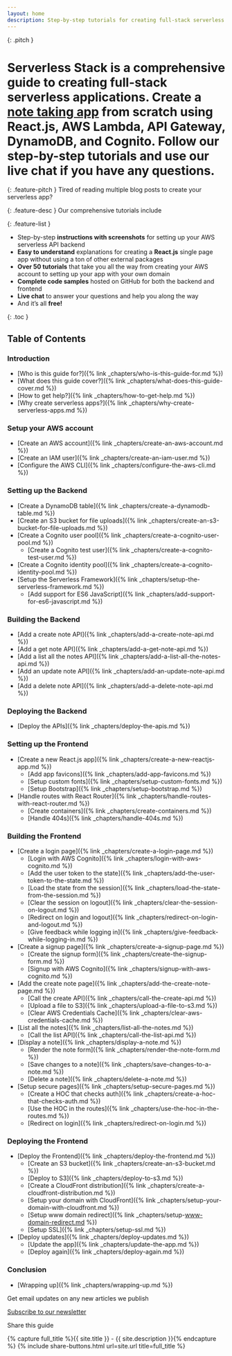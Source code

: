 ```yaml
---
layout: home
description: Step-by-step tutorials for creating full-stack serverless applications. Learn to build a CRUD app using React.js, AWS Lambda, API Gateway, DynamoDB, and Cognito.
---
```


{: .pitch }
# Serverless Stack is a comprehensive guide to creating full-stack serverless applications. Create a [note taking app](https://demo.serverless-stack.com) from scratch using React.js, AWS Lambda, API Gateway, DynamoDB, and Cognito. Follow our step-by-step tutorials and use our live chat if you have any questions.

<div class="feature-divider"></div>

{: .feature-pitch }
Tired of reading multiple blog posts to create your serverless app?

<div class="feature-divider"></div>

{: .feature-desc }
Our comprehensive tutorials include

{: .feature-list }
- Step-by-step **instructions with screenshots** for setting up your AWS serverless API backend
- **Easy to understand** explanations for creating a **React.js** single page app without using a ton of other external packages
- **Over 50 tutorials** that take you all the way from creating your AWS account to setting up your app with your own domain
- **Complete code samples** hosted on GitHub for both the backend and frontend
- **Live chat** to answer your questions and help you along the way
- And it’s all **free!**

{: .toc }
## Table of Contents

### Introduction

- [Who is this guide for?]({% link _chapters/who-is-this-guide-for.md %})
- [What does this guide cover?]({% link _chapters/what-does-this-guide-cover.md %})
- [How to get help?]({% link _chapters/how-to-get-help.md %})
- [Why create serverless apps?]({% link _chapters/why-create-serverless-apps.md %})

### Setup your AWS account

- [Create an AWS account]({% link _chapters/create-an-aws-account.md %})
- [Create an IAM user]({% link _chapters/create-an-iam-user.md %})
- [Configure the AWS CLI]({% link _chapters/configure-the-aws-cli.md %})

### Setting up the Backend

- [Create a DynamoDB table]({% link _chapters/create-a-dynamodb-table.md %})
- [Create an S3 bucket for file uploads]({% link _chapters/create-an-s3-bucket-for-file-uploads.md %})
- [Create a Cognito user pool]({% link _chapters/create-a-cognito-user-pool.md %})
  - [Create a Cognito test user]({% link _chapters/create-a-cognito-test-user.md %})
- [Create a Cognito identity pool]({% link _chapters/create-a-cognito-identity-pool.md %})
- [Setup the Serverless Framework]({% link _chapters/setup-the-serverless-framework.md %})
  - [Add support for ES6 JavaScript]({% link _chapters/add-support-for-es6-javascript.md %})

### Building the Backend

- [Add a create note API]({% link _chapters/add-a-create-note-api.md %})
- [Add a get note API]({% link _chapters/add-a-get-note-api.md %})
- [Add a list all the notes API]({% link _chapters/add-a-list-all-the-notes-api.md %})
- [Add an update note API]({% link _chapters/add-an-update-note-api.md %})
- [Add a delete note API]({% link _chapters/add-a-delete-note-api.md %})

### Deploying the Backend

- [Deploy the APIs]({% link _chapters/deploy-the-apis.md %})

### Setting up the Frontend

- [Create a new React.js app]({% link _chapters/create-a-new-reactjs-app.md %})
  - [Add app favicons]({% link _chapters/add-app-favicons.md %})
  - [Setup custom fonts]({% link _chapters/setup-custom-fonts.md %})
  - [Setup Bootstrap]({% link _chapters/setup-bootstrap.md %})
- [Handle routes with React Router]({% link _chapters/handle-routes-with-react-router.md %})
  - [Create containers]({% link _chapters/create-containers.md %})
  - [Handle 404s]({% link _chapters/handle-404s.md %})

### Building the Frontend

- [Create a login page]({% link _chapters/create-a-login-page.md %})
  - [Login with AWS Cognito]({% link _chapters/login-with-aws-cognito.md %})
  - [Add the user token to the state]({% link _chapters/add-the-user-token-to-the-state.md %})
  - [Load the state from the session]({% link _chapters/load-the-state-from-the-session.md %})
  - [Clear the session on logout]({% link _chapters/clear-the-session-on-logout.md %})
  - [Redirect on login and logout]({% link _chapters/redirect-on-login-and-logout.md %})
  - [Give feedback while logging in]({% link _chapters/give-feedback-while-logging-in.md %})
- [Create a signup page]({% link _chapters/create-a-signup-page.md %})
  - [Create the signup form]({% link _chapters/create-the-signup-form.md %})
  - [Signup with AWS Cognito]({% link _chapters/signup-with-aws-cognito.md %})
- [Add the create note page]({% link _chapters/add-the-create-note-page.md %})
  - [Call the create API]({% link _chapters/call-the-create-api.md %})
  - [Upload a file to S3]({% link _chapters/upload-a-file-to-s3.md %})
  - [Clear AWS Credentials Cache]({% link _chapters/clear-aws-credentials-cache.md %})
- [List all the notes]({% link _chapters/list-all-the-notes.md %})
  - [Call the list API]({% link _chapters/call-the-list-api.md %})
- [Display a note]({% link _chapters/display-a-note.md %})
  - [Render the note form]({% link _chapters/render-the-note-form.md %})
  - [Save changes to a note]({% link _chapters/save-changes-to-a-note.md %})
  - [Delete a note]({% link _chapters/delete-a-note.md %})
- [Setup secure pages]({% link _chapters/setup-secure-pages.md %})
  - [Create a HOC that checks auth]({% link _chapters/create-a-hoc-that-checks-auth.md %})
  - [Use the HOC in the routes]({% link _chapters/use-the-hoc-in-the-routes.md %})
  - [Redirect on login]({% link _chapters/redirect-on-login.md %})

### Deploying the Frontend

- [Deploy the Frontend]({% link _chapters/deploy-the-frontend.md %})
  - [Create an S3 bucket]({% link _chapters/create-an-s3-bucket.md %})
  - [Deploy to S3]({% link _chapters/deploy-to-s3.md %})
  - [Create a CloudFront distribution]({% link _chapters/create-a-cloudfront-distribution.md %})
  - [Setup your domain with CloudFront]({% link _chapters/setup-your-domain-with-cloudfront.md %})
  - [Setup www domain redirect]({% link _chapters/setup-www-domain-redirect.md %})
  - [Setup SSL]({% link _chapters/setup-ssl.md %})
- [Deploy updates]({% link _chapters/deploy-updates.md %})
  - [Update the app]({% link _chapters/update-the-app.md %})
  - [Deploy again]({% link _chapters/deploy-again.md %})

### Conclusion

- [Wrapping up]({% link _chapters/wrapping-up.md %})

<div class="extras">
  <div class="container">
    <div class="newsletter">
      <p>Get email updates on any new articles we publish</p>
      <a href="{{ site.mailchimp_signup_form }}" target="_blank">Subscribe to our newsletter</a>
    </div>
    <div class="share">
      <p>Share this guide</p>
      {% capture full_title %}{{ site.title }} - {{ site.description }}{% endcapture %}
      {% include share-buttons.html url=site.url title=full_title %}
    </div>
  </div>
</div>
